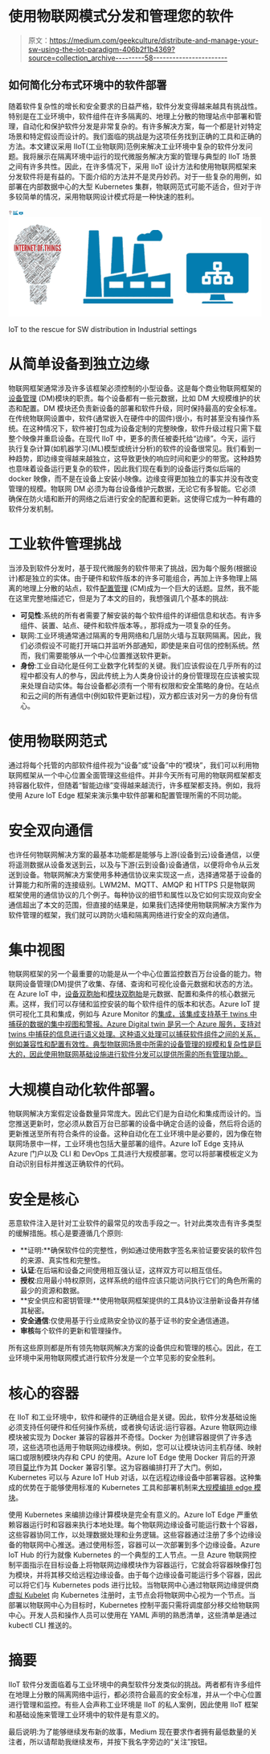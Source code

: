 # 使用物联网模式分发和管理您的软件

> 原文：<https://medium.com/geekculture/distribute-and-manage-your-sw-using-the-iot-paradigm-406b2f1b4369?source=collection_archive---------58----------------------->

## 如何简化分布式环境中的软件部署

随着软件复杂性的增长和安全要求的日益严格，软件分发变得越来越具有挑战性。特别是在工业环境中，软件组件在许多隔离的、地理上分散的物理站点中部署和管理，自动化和保护软件分发是非常复杂的。有许多解决方案，每一个都是针对特定场景和特定假设而设计的。我们面临的挑战是为这项任务找到正确的工具和正确的方法。本文建议采用 IIoT(工业物联网)范例来解决工业环境中复杂的软件分发问题。我将展示在隔离环境中运行的现代微服务解决方案的管理与典型的 IIoT 场景之间有许多共性。因此，在许多情况下，采用 IIoT 设计方法和使用物联网框架来分发软件将是有益的。下面介绍的方法并不是灵丹妙药。对于一些复杂的用例，如部署在内部数据中心的大型 Kubernetes 集群，物联网范式可能不适合，但对于许多较简单的情况，采用物联网设计模式将是一种快速的胜利。

![](img/9c00142811c8db8987d1b658bfa14a70.png)![](img/0879ee8d76151be4215411d4fd96ab3c.png)

IoT to the rescue for SW distribution in Industrial settings

# 从简单设备到独立边缘

物联网框架通常涉及许多该框架必须控制的小型设备。这是每个商业物联网框架的[设备管理](https://docs.microsoft.com/en-us/azure/iot-hub/iot-hub-device-management-overview) (DM)模块的职责。每个设备都有一些元数据，比如 DM 大规模维护的状态和配置。DM 模块还负责新设备的部署和软件升级，同时保持最高的安全标准。在传统物联网设置中，软件(通常嵌入在硬件中的固件)很小，有时甚至没有操作系统。在这种情况下，软件被打包成为设备定制的完整映像，软件升级过程只需下载整个映像并重启设备。在现代 IIoT 中，更多的责任被委托给“边缘”。今天，运行执行复杂计算(如机器学习(ML)模型或统计分析)的软件的设备很常见。我们看到一种趋势，即边缘变得越来越独立，这导致更快的响应时间和更少的带宽。这种趋势也意味着设备运行更复杂的软件，因此我们现在看到的设备运行类似后端的 docker 映像，而不是在设备上安装小映像。边缘变得更加独立的事实并没有改变管理的规模。物联网 DM 必须为每台设备维护元数据，无论它有多智能。它必须确保在防火墙和断开的网络之后进行安全的配置和更新。这使得它成为一种有趣的软件分发机制。

# 工业软件管理挑战

当涉及到软件分发时，基于现代微服务的软件带来了挑战，因为每个服务(根据设计)都是独立的实体。由于硬件和软件版本的许多可能组合，再加上许多物理上隔离的地理上分散的站点，软件[配置管理](https://en.wikipedia.org/wiki/Configuration_management) (CM)成为一个巨大的话题。显然，我不能在这里完整地描述它，但是为了本文的目的，我想强调几个基本的挑战:

*   **可见性**:系统的所有者需要了解安装的每个软件组件的详细信息和状态。有许多组件、装置、站点、硬件和软件版本等。，那将成为一项复杂的任务。
*   联网:工业环境通常通过隔离的专用网络和几层防火墙与互联网隔离。因此，我们必须假设不可能打开端口并监听外部通知，即使是来自可信的控制系统。然而，我们需要能够从一个中心位置推送软件更新。
*   **身份**:工业自动化是任何工业数字化转型的关键。我们应该假设在几乎所有的过程中都没有人的参与，因此传统上为人类身份设计的身份管理现在应该被实现来处理自动实体。每台设备都必须有一个带有权限和安全策略的身份。在站点和云之间的所有通信中(例如软件更新过程)，双方都应该对另一方的身份有信心。

# 使用物联网范式

通过将每个托管的内部软件组件视为“设备”或“设备”中的“模块”，我们可以利用物联网框架从一个中心位置全面管理这些组件。并非今天所有可用的物联网框架都支持容器化软件，但随着“智能边缘”变得越来越流行，许多框架都支持。例如，我将使用 Azure IoT Edge 框架来演示集中软件部署和配置管理所需的不同功能。

# 安全双向通信

也许任何物联网解决方案的最基本功能都是能够与上游(设备到云)设备通信，以便将遥测数据从设备发送到云，以及与下游(云到设备)设备通信，以便将命令从云发送到设备。物联网解决方案使用多种通信协议来实现这一点，选择通常基于设备的计算能力和所需的连接级别。LWM2M、MQTT、AMQP 和 HTTPS 只是物联网框架使用的通信协议的几个例子。每种协议的细节和属性以及它如何实现双向安全通信超出了本文的范围，但直接的结果是，如果我们选择使用物联网解决方案作为软件管理的框架，我们就可以跨防火墙和隔离网络进行安全的双向通信。

# 集中视图

物联网框架的另一个最重要的功能是从一个中心位置监控数百万台设备的能力。物联网设备管理(DM)提供了收集、存储、查询和可视化设备元数据和状态的方法。在 Azure IoT 中，[设备双胞胎](https://docs.microsoft.com/en-us/azure/iot-hub/iot-hub-devguide-device-twins)和[模块双胞胎](https://docs.microsoft.com/en-us/azure/iot-hub/iot-hub-devguide-module-twins)是元数据、配置和条件的核心数据元素。这样，我们可以存储和监控安装的每个软件组件的版本和状态。Azure IoT 提供可视化工具和集成，例如与 Azure Monitor 的[集成，该集成支持基于 twins 中捕获的数据的集中视图和警报。Azure Digital twin 是另一个 Azure 服务，支持对 twins 中捕获的信息进行语义处理。这种语义处理可以捕获软件组件之间的关系，例如兼容性和配置有效性。典型物联网场景中所需的设备管理的规模和复杂性是巨大的，因此使用物联网基础设施进行软件分发可以提供所需的所有管理功能。](https://docs.microsoft.com/en-us/azure/iot-edge/how-to-collect-and-transport-metrics?view=iotedge-2020-11)

# 大规模自动化软件部署。

物联网解决方案假定设备数量异常庞大。因此它们是为自动化和集成而设计的。当您推送更新时，您必须从数百万台已部署的设备中确定合适的设备，然后将合适的更新推送至所有符合条件的设备。这种自动化在工业环境中是必要的，因为像在物联网场景中一样，工业环境也包括大量部署的组件。Azure IoT Edge 支持从 Azure 门户以及 CLI 和 DevOps 工具进行大规模部署。您可以将部署模板定义为自动识别目标并推送正确软件的代码。

# 安全是核心

恶意软件注入是针对工业软件的最常见的攻击手段之一。针对此类攻击有许多类型的缓解措施。核心是要遵循几个原则:

*   **证明:**确保软件位的完整性，例如通过使用数字签名来验证要安装的软件包的来源、真实性和完整性。
*   **认证**:在后端和设备之间使用相互强认证，这样双方可以相互信任。
*   **授权**:应用最小特权原则，这样系统的组件应该只能访问执行它们的角色所需的最少的资源和数据。
*   **安全供应和密钥管理:**使用物联网框架提供的工具&协议注册新设备并存储其秘密。
*   **安全通信**:仅使用基于行业成熟安全协议的基于证书的安全通信通道。
*   **审核**每个软件的更新和管理操作。

所有这些原则都是所有领先物联网解决方案的设备供应和管理的核心。因此，在工业环境中采用物联网模式进行软件分发是一个立竿见影的安全胜利。

# 核心的容器

在 IIoT 和工业环境中，软件和硬件的正确组合是关键。因此，软件分发基础设施必须支持任何硬件和任何操作系统，或者换句话说:运行容器。Azure 物联网边缘模块被实现为 Docker 兼容的容器并不奇怪。Docker 为创建容器提供了许多选项，这些选项也适用于物联网边缘模块。例如，您可以让模块访问主机存储、映射端口或限制模块内存和 CPU 的使用。Azure IoT Edge 使用 Docker 背后的开源项目[莫比](https://github.com/moby/moby)作为其 Docker 兼容引擎。这为容器编排打开了大门。例如，Kubernetes 可以与 Azure IoT Hub 对话，以在远程边缘设备中部署容器。这种集成的优势在于能够使用标准的 Kubernetes 工具和部署机制来[大规模编排 edge 模块](https://azure.microsoft.com/es-es/blog/manage-azure-iot-edge-deployments-with-kubernetes/)。

使用 Kubernetes 来编排边缘计算模块是完全有意义的。Azure IoT Edge 严重依赖容器运行时和容器来执行本地处理。每个物联网边缘设备可能运行数十个容器，这些容器协同工作，以处理数据处理和业务逻辑。这些容器通过注册了多个边缘设备的物联网中心推送。通过使用标签，容器可以一次部署到多个边缘设备。Azure IoT Hub 的行为就像 Kubernetes 的一个典型的工人节点。一旦 Azure 物联网控制平面指示在目标设备上将物联网边缘模块作为容器运行，它就会将容器映像打包为模块，并将其移交给远程边缘设备。由于每个边缘设备可能运行多个容器，因此可以将它们与 Kubernetes pods 进行比较。当物联网中心通过物联网边缘提供商[虚拟 Kubelet](https://azure.microsoft.com/en-us/resources/videos/azure-friday-virtual-kubelet-introduction/) 向 Kubernetes 注册时，主节点会将物联网中心视为一个节点。当部署以物联网中心为目标时，Kubernetes 控制平面只需将调度部分移交给物联网中心。开发人员和操作人员可以使用在 YAML 声明的熟悉清单，这些清单是通过 kubectl CLI 推送的。

# 摘要

IIoT 软件分发面临着与工业环境中的典型软件分发类似的挑战。两者都有许多组件在地理上分散的隔离网络中运行，都必须符合最高的安全标准，并从一个中心位置进行管理和监控。有些人会声称工业环境是 IIoT 的私人案例，因此使用 IIoT 框架和基础设施来管理工业环境中的软件是有意义的。

最后说明:为了能够继续发布新的故事，Medium 现在要求作者拥有最低数量的关注者，所以请帮助我继续发布，并按下我名字旁边的“关注”按钮。